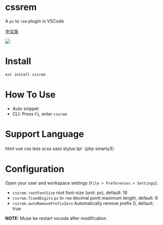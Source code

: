 # cssrem

A `px` to `rem` plugin in VSCode

[中文版](https://github.com/cipchk/vscode-cssrem/blob/master/README.zh-CN.md)

![](https://github.com/cipchk/vscode-cssrem/raw/master/screenshots/cssrem.gif)

# Install

```bash
ext install cssrem
```

# How To Use

+ Auto snippet
+ CLI: Press `F1`, enter `cssrem`

# Support Language

html vue css less scss sass stylus tpl（php smarty3）

# Configuration

Open your user and workspace settings (`File > Preferences > Settings`):

+ `cssrem.rootFontSize` root font-size (unit: px), default: 16
+ `cssrem.fixedDigits` `px` to `rem` decimal point maximum length, default: 6
+ `cssrem.autoRemovePrefixZero` Automatically remove prefix 0, default: true

**NOTE:** Muse be restart vscode after modification
